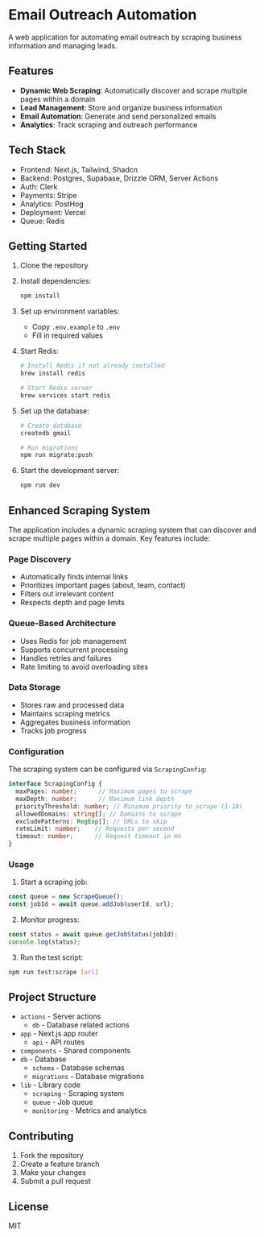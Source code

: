 # Email Outreach Automation

A web application for automating email outreach by scraping business information and managing leads.

## Features

- **Dynamic Web Scraping**: Automatically discover and scrape multiple pages within a domain
- **Lead Management**: Store and organize business information
- **Email Automation**: Generate and send personalized emails
- **Analytics**: Track scraping and outreach performance

## Tech Stack  

- Frontend: Next.js, Tailwind, Shadcn
- Backend: Postgres, Supabase, Drizzle ORM, Server Actions
- Auth: Clerk
- Payments: Stripe
- Analytics: PostHog
- Deployment: Vercel
- Queue: Redis

## Getting Started

1. Clone the repository
2. Install dependencies:
   ```bash
   npm install
   ```
3. Set up environment variables:
   - Copy `.env.example` to `.env`
   - Fill in required values

4. Start Redis:
   ```bash
   # Install Redis if not already installed
   brew install redis
   
   # Start Redis server
   brew services start redis
   ```

5. Set up the database:
   ```bash
   # Create database
   createdb gmail
   
   # Run migrations
   npm run migrate:push
   ```

6. Start the development server:
   ```bash
   npm run dev
   ```

## Enhanced Scraping System

The application includes a dynamic scraping system that can discover and scrape multiple pages within a domain. Key features include:

### Page Discovery
- Automatically finds internal links
- Prioritizes important pages (about, team, contact)
- Filters out irrelevant content
- Respects depth and page limits

### Queue-Based Architecture
- Uses Redis for job management
- Supports concurrent processing
- Handles retries and failures
- Rate limiting to avoid overloading sites

### Data Storage
- Stores raw and processed data
- Maintains scraping metrics
- Aggregates business information
- Tracks job progress

### Configuration
The scraping system can be configured via `ScrapingConfig`:
```typescript
interface ScrapingConfig {
  maxPages: number;      // Maximum pages to scrape
  maxDepth: number;      // Maximum link depth
  priorityThreshold: number; // Minimum priority to scrape (1-10)
  allowedDomains: string[]; // Domains to scrape
  excludePatterns: RegExp[]; // URLs to skip
  rateLimit: number;    // Requests per second
  timeout: number;      // Request timeout in ms
}
```

### Usage

1. Start a scraping job:
```typescript
const queue = new ScrapeQueue();
const jobId = await queue.addJob(userId, url);
```

2. Monitor progress:
```typescript
const status = await queue.getJobStatus(jobId);
console.log(status);
```

3. Run the test script:
```bash
npm run test:scrape [url]
```

## Project Structure

- `actions` - Server actions
  - `db` - Database related actions
- `app` - Next.js app router
  - `api` - API routes
- `components` - Shared components
- `db` - Database
  - `schema` - Database schemas
  - `migrations` - Database migrations
- `lib` - Library code
  - `scraping` - Scraping system
  - `queue` - Job queue
  - `monitoring` - Metrics and analytics

## Contributing

1. Fork the repository
2. Create a feature branch
3. Make your changes
4. Submit a pull request

## License

MIT


